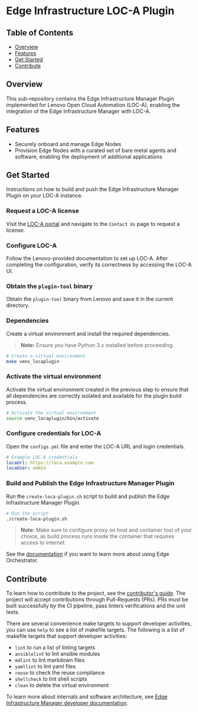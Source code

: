 # Edge Infrastructure LOC-A Plugin

## Table of Contents

- [Overview](#overview)
- [Features](#features)
- [Get Started](#get-started)
- [Contribute](#contribute)

## Overview

This sub-repository contains the Edge Infrastructure Manager Plugin implemented for Lenovo Open Cloud Automation
(LOC-A), enabling the integration of the Edge Infrastructure Manager with LOC-A.

## Features

- Securely onboard and manage Edge Nodes
- Provision Edge Nodes with a curated set of bare metal agents and software, enabling the deployment of additional
applications

## Get Started

Instructions on how to build and push the Edge Infrastructure Manager Plugin on your LOC-A instance.

### Request a LOC-A license

Visit the [LOC-A portal](https://www.lenovo.com/us/en/servers-storage/software/open-cloud-automation/) and navigate
to the `Contact Us` page to request a license.

### Configure LOC-A

Follow the Lenovo-provided documentation to set up LOC-A. After completing the configuration, verify its correctness
by accessing the LOC-A UI.

### Obtain the `plugin-tool` binary

Obtain the `plugin-tool` binary from Lenovo and save it in the current directory.

### Dependencies

Create a virtual environment and install the required dependencies.

> **Note:** Ensure you have Python 3.x installed before proceeding.

```bash
# Create a virtual environment
make venv_locaplugin
```

### Activate the virtual environment

Activate the virtual environment created in the previous step to ensure that all dependencies are correctly isolated
and available for the plugin build process.

```bash
# Activate the virtual environment
source venv_locaplugin/bin/activate
```

### Configure credentials for LOC-A

Open the `configs.yml` file and enter the LOC-A URL and login credentials.

```yaml
# Example LOC-A credentials
locaUrl: https://loca.example.com
locaUser: admin
```

### Build and Publish the Edge Infrastructure Manager Plugin

Run the `create-loca-plugin.sh` script to build and publish the Edge Infrastructure Manager Plugin.

```bash
# Run the script
./create-loca-plugin.sh
```

> **Note:** Make sure to configure proxy on host and container tool of your choice, as build process runs inside
> the container that requires access to internet

See the [documentation][user-guide-url] if you want to learn more about using Edge Orchestrator.

## Contribute

To learn how to contribute to the project, see the [contributor's guide][contributors-guide-url]. The project will
accept contributions through Pull-Requests (PRs). PRs must be built successfully by the CI pipeline, pass linters
verifications and the unit tests.

There are several convenience make targets to support developer activities, you can use `help` to see a list of makefile
targets. The following is a list of makefile targets that support developer activities:

- `lint` to run a list of linting targets
- `ansiblelint` to lint ansible modules
- `mdlint` to lint markdown files
- `yamllint` to lint yaml files
- `reuse` to check the reuse compliance
- `shellcheck` to lint shell scripts
- `clean` to delete the virtual environment

To learn more about internals and software architecture, see
[Edge Infrastructure Manager developer documentation][inframanager-dev-guide-url].

[user-guide-url]: https://literate-adventure-7vjeyem.pages.github.io/edge_orchestrator/user_guide_main/content/user_guide/get_started_guide/gsg_content.html
[inframanager-dev-guide-url]: (https://literate-adventure-7vjeyem.pages.github.io/edge_orchestrator/user_guide_main/content/user_guide/get_started_guide/gsg_content.html)
[contributors-guide-url]: https://literate-adventure-7vjeyem.pages.github.io/edge_orchestrator/user_guide_main/content/user_guide/index.html
